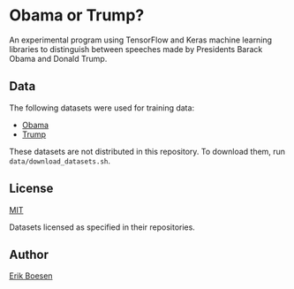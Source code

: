 # Obama or Trump?
An experimental program using TensorFlow and Keras machine learning libraries to distinguish between speeches made by Presidents Barack Obama and Donald Trump.

## Data
The following datasets were used for training data:
* [Obama](https://github.com/samim23/obama-rnn/blob/master/input.txt)
* [Trump](https://github.com/ryanmcdermott/trump-speeches)

These datasets are not distributed in this repository. To download them, run `data/download_datasets.sh`.

## License
[MIT](LICENSE)

Datasets licensed as specified in their repositories.

## Author
[Erik Boesen](https://github.com/ErikBoesen)
